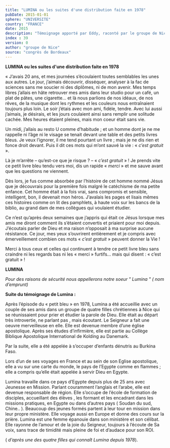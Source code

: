```yaml
---
title: "LUMINA ou les suites d'une distribution faite en 1978"
pubDate: 2015-01-01
sphere: "UNIVERSITE"
country: "FRANCE"
date: 2015
description: "Témoignage apporté par Eddy, raconté par le groupe de Nice au congrès de Bordeaux en 2015 :"
index : 39
version: 0
author: "groupe de Nice"
source: "congrès de Bordeaux"
---
```


**LUMINA ou les suites d'une distribution faite en 1978**

« J’avais 20 ans, et mes journées s’écoulaient toutes semblables les unes aux autres. Le jour, j’aimais découvrir, disséquer, analyser à la fac de sciences sans me soucier ni des diplômes, ni de mon avenir. Mes temps libres j’allais en hâte retrouver mes amis dans leur studio pour un café, un plat de pâtes, une cigarette… et là nous parlions de nos idéaux, de nos rêves, de la musique dont les rythmes et les couleurs nous entraînaient toujours plus loin. Le soir j’étais avec mon ami, fidèle, tendre. Avec lui aussi j’aimais, je désirais, et les jours coulaient ainsi sans remplir une solitude cachée. Mes heures étaient pleines, mais mon coeur était sans vie.

Un midi, j’allais au resto U comme d’habitude ; et un homme dont je ne me rappelle ni l’âge ni le visage se tenait devant une table et des petits livres bleus. Je veux l’ignorer, il me tend pourtant un livre ; mais je ne dis rien et fonce droit devant. Puis il dit ces mots qui m’ont sauvé la vie : « _c’est gratuit_ ».

Là je m’arrête – qu’est-ce que je risque ? – « _c’est gratuit_ » ! Je prends vite ce petit livre bleu tendu vers moi, dis un rapide « _merci_ » et me sauve avant que les questions ne viennent.

Dès lors, je fus comme absorbée par l’histoire de cet homme nommé Jésus que je découvrais pour la première fois malgré le catéchisme de ma petite enfance. Cet homme était à la fois vrai, sans compromis et sensible, intelligent, bon, il devenait mon héros. J’avalais les pages et lisais mêmes ces histoires comme on lit des pamphlets, à haute voix sur les bancs de la biblio, au grand dam de mes collègues qui voulaient étudier.

Ce n’est qu’après deux semaines que j’appris qui était ce Jésus lorsque mes amis me diront comment ils s’étaient convertis et priaient pour moi depuis. J’écoutais parler de Dieu et ma raison n’opposait à ma surprise aucune résistance. Ce jour, mes yeux s’ouvrirent entièrement et je compris avec émerveillement combien ces mots « _c’est gratuit_ » peuvent donner la Vie !

Merci à tous ceux et celles qui continuent à tendre ce petit livre bleu sans craindre ni les regards bas ni les « merci » furtifs… mais qui disent : « c’est gratuit » !

**LUMINA**

_Pour des raisons de sécurité nous appellerons notre soeur " Lumina " ( nom d’emprunt)_

**Suite du témoignage de Lumina :**

Après l’épisode du « petit bleu » en 1978, Lumina a été accueillie avec un couple de ses amis dans un groupe de quatre filles chrétiennes à Nice qui se réunissaient pour prier et étudier la parole de Dieu. Elle était au départ très introvertie, ne parlant pas , mais écoutant. Le Seigneur a fait une oeuvre merveilleuse en elle. Elle est devenue membre d’une église apostolique. Après ses études d’infirmière, elle est partie au Collège Biblique Apostolique International de Kolding au Danemark.

Par la suite, elle a été appelée à s’occuper d’enfants dénutris au Burkina Faso.

Lors d’un de ses voyages en France et au sein de son Eglise apostolique, elle a vu sur une carte du monde, le pays de l’Egypte comme en flammes ; elle a compris qu’elle était appelée à servir Dieu en Egypte.

Lumina travaille dans ce pays d’Egypte depuis plus de 25 ans avec Jeunesse en Mission. Parlant couramment l’anglais et l’arabe, elle est devenue responsable de région. Elle s’occupe de l’école de formation de disciples, accueillant des élèves , les formant et les encadrant dans les missions pratiques, en Egypte ou dans d’autres pays ( Soudan du sud, Chine.. ). Beaucoup des jeunes formés partent à leur tour en mission dans leur propre ministère. Elle voyage aussi en Europe et donne des cours sur la prière. Lumina est une femme épanouie dans son ministère et son célibat. Elle rayonne de l’amour et de la joie du Seigneur, toujours à l’écoute de Sa voix, sans trace de timidité mais pleine de foi et d’audace pour son ROI.

( _d’après une des quatre filles qui connaît Lumina depuis 1978_).